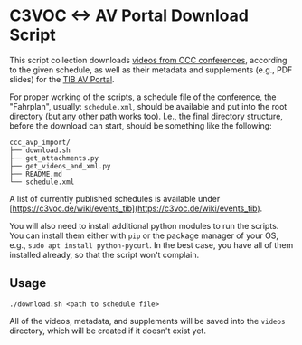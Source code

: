 # C3VOC <-> AV Portal Download Script

This script collection downloads [videos from CCC conferences](https://media.ccc.de/), 
according to the given schedule, as well as their metadata and supplements (e.g., PDF slides) 
for the [TIB AV Portal](https://av.tib.eu/).

For proper working of the scripts, a schedule file of the conference, the "Fahrplan", usually: `schedule.xml`,
should be available and put into the root directory (but any other path works too). 
I.e., the final directory structure, before the download can start, should be something like the following:

    ccc_avp_import/
    ├── download.sh
    ├── get_attachments.py
    ├── get_videos_and_xml.py
    ├── README.md
    └── schedule.xml

A list of currently published schedules is available 
under [https://c3voc.de/wiki/events_tib](https://c3voc.de/wiki/events_tib).

You will also need to install additional python modules to run the scripts. You can install them either with `pip` 
or the package manager of your OS, e.g., `sudo apt install python-pycurl`. In the best case, you have all of them 
installed already, so that the script won't complain.

## Usage

    ./download.sh <path to schedule file>

All of the videos, metadata, and supplements will be saved into the `videos` directory, 
which will be created if it doesn't exist yet.
